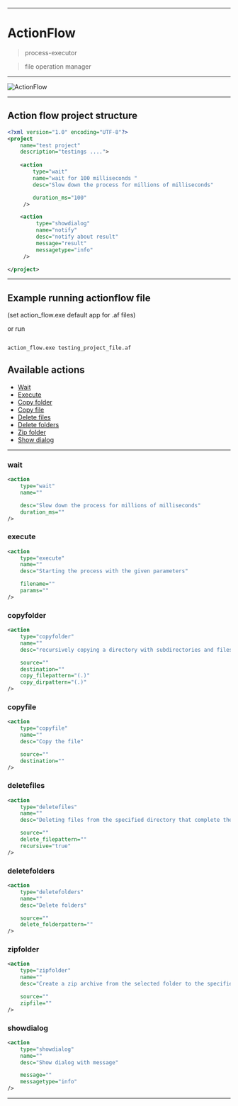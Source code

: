 
---

# ActionFlow

> process-executor 

> file operation manager

---

<img src="https://cdn1.iconfinder.com/data/icons/artificial-intelligence-1-2/128/Algorithm-Program-Data-Flow-Hierarchy-Developing-512.png" title="ActionFlow" alt="ActionFlow">

---

## Action flow project structure

```xml
<?xml version="1.0" encoding="UTF-8"?>
<project 
	name="test project" 
	description="testings ....">
	
	<action 
		type="wait" 
		name="wait for 100 milliseconds "
		desc="Slow down the process for millions of milliseconds"

		duration_ms="100" 
	 />

	<action
		 type="showdialog"
		 name="notify"
		 desc="notify about result"  
		 message="result"
		 messagetype="info"
	 />

</project>
```

---

## Example running actionflow file

(set action_flow.exe default app for .af files)

or run

```bash

action_flow.exe testing_project_file.af

```

## Available actions

- [Wait](#wait)
- [Execute](#execute)
- [Copy folder](#copyfolder)
- [Copy file](#copyfile)
- [Delete files](#deletefiles)
- [Delete folders](#deletefolders)
- [Zip folder](#zipfolder)
- [Show dialog](#showdialog)

---

### wait

```xml
<action
	type="wait" 
	name=""

	desc="Slow down the process for millions of milliseconds"
	duration_ms="" 
/>
```

### execute

```xml
<action
	type="execute" 
	name=""
	desc="Starting the process with the given parameters"

	filename=""
	params="" 
/>		 
```

### copyfolder

```xml
<action 
	type="copyfolder" 
	name=""
	desc="recursively copying a directory with subdirectories and files that complete the copy pattern"

	source=""
	destination="" 
	copy_filepattern="(.)" 
	copy_dirpattern="(.)" 
/>
```
### copyfile

```xml
<action 
	type="copyfile" 
	name=""
	desc="Copy the file"

	source=""
	destination="" 
/>	
```
### deletefiles

```xml
<action 
	type="deletefiles" 
	name=""
	desc="Deleting files from the specified directory that complete the delete pattern"

	source=""
	delete_filepattern="" 
	recursive="true" 
/>	
```
### deletefolders

```xml
<action 
	type="deletefolders" 
	name=""
	desc="Delete folders"

	source=""
	delete_folderpattern="" 
/>		 
```
### zipfolder

```xml
<action
	type="zipfolder" 
	name=""
	desc="Create a zip archive from the selected folder to the specified target file"

	source=""
	zipfile="" 
/>		 
```
### showdialog

```xml
<action 
	type="showdialog" 
	name=""
	desc="Show dialog with message"

	message=""
	messagetype="info" 
/>		
```

---

